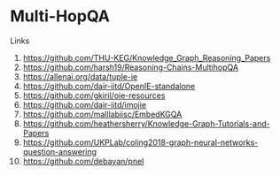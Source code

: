# Multi-HopQA

Links
1) https://github.com/THU-KEG/Knowledge_Graph_Reasoning_Papers
2) https://github.com/harsh19/Reasoning-Chains-MultihopQA
3) https://allenai.org/data/tuple-ie
4) https://github.com/dair-iitd/OpenIE-standalone
5) https://github.com/gkiril/oie-resources
6) https://github.com/dair-iitd/imojie
7) https://github.com/malllabiisc/EmbedKGQA
8) https://github.com/heathersherry/Knowledge-Graph-Tutorials-and-Papers
9) https://github.com/UKPLab/coling2018-graph-neural-networks-question-answering
10) https://github.com/debayan/pnel
